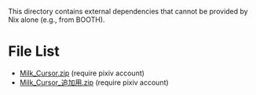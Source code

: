 This directory contains external dependencies that cannot be provided by Nix alone (e.g., from BOOTH).

# File List

- [Milk_Cursor.zip](https://466.booth.pm/items/4046750) (require pixiv account)
- [Milk_Cursor_追加用.zip](https://466.booth.pm/items/4046750) (require pixiv account)
